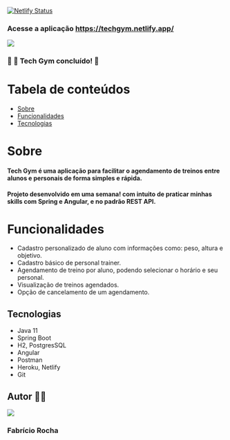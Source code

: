 [![Netlify Status](https://api.netlify.com/api/v1/badges/a8992ef4-46ef-4dff-8193-9714f93f55e7/deploy-status)](https://app.netlify.com/sites/techgym/deploys)
### Acesse a aplicação <https://techgym.netlify.app/>
![](https://i.imgur.com/rkNmWq8.png)
  
  ### 🚧 💪 Tech Gym concluído! 🚧
  Tabela de conteúdos
=================
<!--ts-->
   * [Sobre](#Sobre)
   * [Funcionalidades](#Funcionalidades)
   * [Tecnologias](#tecnologias)
<!--te-->

# Sobre
#### Tech Gym é uma aplicação para facilitar o agendamento de treinos entre alunos e personais de forma simples e rápida.
#### Projeto desenvolvido em uma semana! com intuito de praticar minhas skills com Spring e Angular, e no padrão REST API.

# Funcionalidades
- Cadastro personalizado de aluno com informações como: peso, altura e objetivo.
- Cadastro básico de personal trainer.
- Agendamento de treino por aluno, podendo selecionar o horário e seu personal.
- Visualização de treinos agendados.
- Opção de cancelamento de um agendamento.

## Tecnologias 
- Java 11
- Spring Boot
- H2, PostgresSQL
- Angular 
- Postman
- Heroku, Netlify
- Git

## Autor 🐱‍👤
![](https://avatars.githubusercontent.com/u/90473184?s=96&v=4)
### Fabrício Rocha
